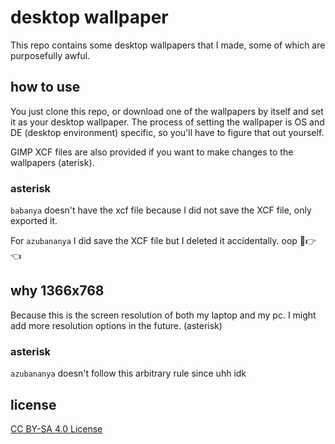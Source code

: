 
# desktop wallpaper

This repo contains some desktop wallpapers that I made, some of which are purposefully awful.

## how to use

You just clone this repo, or download one of the wallpapers by itself and set it as your desktop wallpaper. The process of setting the wallpaper is OS and DE (desktop environment) specific, so you'll have to figure that out yourself.

GIMP XCF files are also provided if you want to make changes to the wallpapers (aterisk).

### asterisk

`babanya` doesn't have the xcf file because I did not save the XCF file, only exported it.

For `azubananya` I did save the XCF file but I deleted it accidentally. oop 🥺👉👈

## why 1366x768

Because this is the screen resolution of both my laptop and my pc. I might add more resolution options in the future. (asterisk)

### asterisk

`azubananya` doesn't follow this arbitrary rule since uhh idk

## license

[CC BY-SA 4.0 License](http://creativecommons.org/licenses/by-sa/4.0/?ref=chooser-v1)

